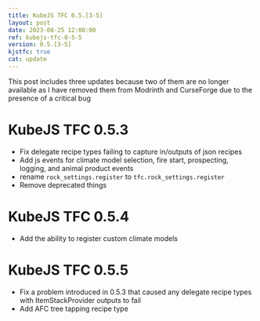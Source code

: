 ```yaml
---
title: KubeJS TFC 0.5.[3-5]
layout: post
date: 2023-08-25 12:00:00
ref: kubejs-tfc-0-5-5
version: 0.5.[3-5]
kjstfc: true
cat: update
---
```


This post includes three updates because two of them are no longer available as I have removed them from Modrinth and CurseForge due to the presence of a critical bug

# KubeJS TFC 0.5.3

- Fix delegate recipe types failing to capture in/outputs of json recipes
- Add js events for climate model selection, fire start, prospecting, logging, and animal product events
- rename `rock_settings.register` to `tfc.rock_settings.register`
- Remove deprecated things

# KubeJS TFC 0.5.4

- Add the ability to register custom climate models

# KubeJS TFC 0.5.5

- Fix a problem introduced in 0.5.3
that caused any delegate recipe types with ItemStackProvider outputs to fail
- Add AFC tree tapping recipe type
